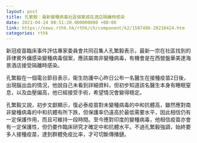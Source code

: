```yaml
---
layout: post
title: 孔繁毅：最新變種病毒社區個案或在酒店隔離時感染
date: 2021-04-24 08:51:20.000000000 +08:00
link: https://news.rthk.hk/rthk/ch/component/k2/1587486-20210424.htm
categories: rthk
---
```


新冠疫苗臨床事件評估專家委員會共同召集人孔繁毅表示，最新一宗在社區找到的菲律賓外傭感染變種病毒個案，應該屬南非變種病毒，有機會是在西營盤華美達海景酒店接受隔離時感染。

孔繁毅在一個電台節目表示，衞生防護中心昨日公布一名醫生在接種疫苗2日後，出現腦出血的情況，他說自己未看到詳細資料，但初步知道該名醫生本身有睡眠窒息，以及血壓偏高，他已經接受手術，希望情況會變得穩定。

孔繁毅又說，初步文獻顯示，復必泰疫苗對未變種病毒的中和抗體高，雖然應對南非變種病毒的中和抗體有所下跌，但保護率仍遠高於最低需要水平，因此相信仍有一定保護作用，而且可維持一段時間。至今應對印度的變種病毒，他相信疫苗亦會有一定保護性，但仍要作臨床研究才確定中和抗體水平。不過孔繁毅強調，始終要多人接種疫苗，達到群體免疫比率，才可切斷傳播鏈。

